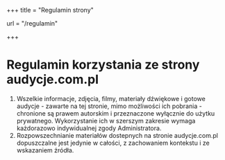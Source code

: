 +++ title = "Regulamin strony" 

url = "/regulamin"

+++
# Regulamin korzystania ze strony audycje.com.pl

1. Wszelkie informacje, zdjęcia, filmy, materiały dźwiękowe i gotowe audycje - zawarte na tej stronie, mimo możliwości ich pobrania - chronione są prawem autorskim i przeznaczone wyłącznie do użytku prywatnego. Wykorzystanie ich w szerszym zakresie wymaga każdorazowo indywidualnej zgody Administratora.
2. Rozpowszechnianie materiałów dostepnych na stronie audycje.com.pl dopuszczalne jest jedynie w całości, z zachowaniem kontekstu i ze wskazaniem źródła. 
